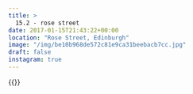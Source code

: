 ```yaml
---
title: >
  15.2 - rose street
date: 2017-01-15T21:43:22+00:00
location: "Rose Street, Edinburgh"
image: "/img/be10b968de572c81e9ca31beebacb7cc.jpg"
draft: false
instagram: true
---
```


{{<photo src="/img/be10b968de572c81e9ca31beebacb7cc.jpg">}}

